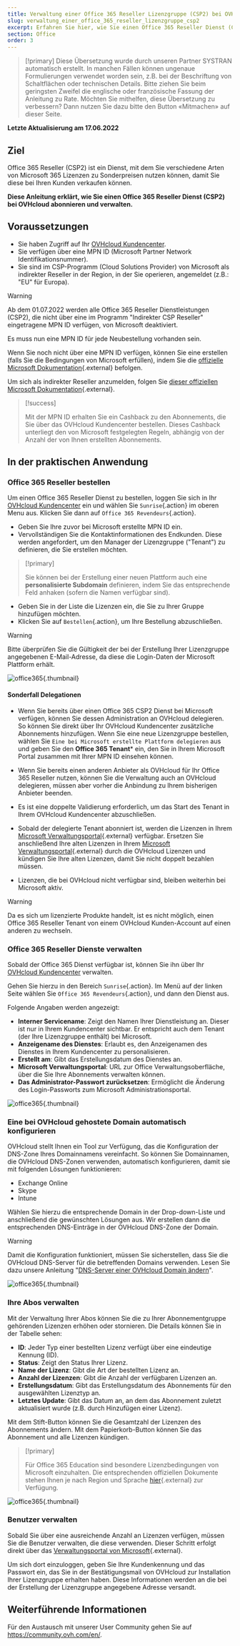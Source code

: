 ```yaml
---
title: Verwaltung einer Office 365 Reseller Lizenzgruppe (CSP2) bei OVHcloud
slug: verwaltung_einer_office_365_reseller_lizenzgruppe_csp2
excerpt: Erfahren Sie hier, wie Sie einen Office 365 Reseller Dienst (CSP2) bei OVHcloud abonnieren und verwalten
section: Office
order: 3
---
```


> [!primary]
> Diese Übersetzung wurde durch unseren Partner SYSTRAN automatisch erstellt. In manchen Fällen können ungenaue Formulierungen verwendet worden sein, z.B. bei der Beschriftung von Schaltflächen oder technischen Details. Bitte ziehen Sie beim geringsten Zweifel die englische oder französische Fassung der Anleitung zu Rate. Möchten Sie mithelfen, diese Übersetzung zu verbessern? Dann nutzen Sie dazu bitte den Button «Mitmachen» auf dieser Seite.
>

**Letzte Aktualisierung am 17.06.2022**

## Ziel

Office 365 Reseller (CSP2) ist ein Dienst, mit dem Sie verschiedene Arten von Microsoft 365 Lizenzen zu Sonderpreisen nutzen können, damit Sie diese bei Ihren Kunden verkaufen können.

**Diese Anleitung erklärt, wie Sie einen Office 365 Reseller Dienst (CSP2) bei OVHcloud abonnieren und verwalten.**

## Voraussetzungen

- Sie haben Zugriff auf Ihr [OVHcloud Kundencenter](https://www.ovh.com/auth/?action=gotomanager&from=https://www.ovh.de/&ovhSubsidiary=de).
- Sie verfügen über eine MPN ID (Microsoft Partner Network Identifikationsnummer).
- Sie sind im CSP-Programm (Cloud Solutions Provider) von Microsoft als indirekter Reseller in der Region, in der Sie operieren, angemeldet (z.B.: "EU" für Europa).

> [!warning]
>
> Ab dem 01.07.2022 werden alle Office 365 Reseller Dienstleistungen (CSP2), die nicht über eine im Programm "Indirekter CSP Reseller" eingetragene MPN ID verfügen, von Microsoft deaktiviert.
>
> Es muss nun eine MPN ID für jede Neubestellung vorhanden sein.
>

Wenn Sie noch nicht über eine MPN ID verfügen, können Sie eine erstellen (falls Sie die Bedingungen von Microsoft erfüllen), indem Sie die [offizielle Microsoft Dokumentation](https://docs.microsoft.com/de-de/partner-center/mpn-create-a-partner-center-account){.external} befolgen.

Um sich als indirekter Reseller anzumelden, folgen Sie [dieser offiziellen Microsoft Dokumentation](https://docs.microsoft.com/de-de/partner-center/enrolling-in-the-csp-program#enroll-as-an-indirect-reseller){.external}.

> [!success]
>
> Mit der MPN ID erhalten Sie ein Cashback zu den Abonnements, die Sie über das OVHcloud Kundencenter bestellen. Dieses Cashback unterliegt den von Microsoft festgelegten Regeln, abhängig von der Anzahl der von Ihnen erstellten Abonnements.
>

## In der praktischen Anwendung

### Office 365 Reseller bestellen

Um einen Office 365 Reseller Dienst zu bestellen, loggen Sie sich in Ihr [OVHcloud Kundencenter](https://www.ovh.com/auth/?action=gotomanager&from=https://www.ovh.de/&ovhSubsidiary=de) ein und wählen Sie `Sunrise`{.action} im oberen Menu aus. Klicken Sie dann auf `Office 365 Revendeurs`{.action}.

- Geben Sie Ihre zuvor bei Microsoft erstellte MPN ID ein.
- Vervollständigen Sie die Kontaktinformationen des Endkunden. Diese werden angefordert, um den Manager der Lizenzgruppe ("Tenant") zu definieren, die Sie erstellen möchten.

> [!primary]
>
> Sie können bei der Erstellung einer neuen Plattform auch eine **personalisierte Subdomain** definieren, indem Sie das entsprechende Feld anhaken (sofern die Namen verfügbar sind).


- Geben Sie in der Liste die Lizenzen ein, die Sie zu Ihrer Gruppe hinzufügen möchten.
- Klicken Sie auf `Bestellen`{.action}, um Ihre Bestellung abzuschließen.

> [!warning]
>
> Bitte überprüfen Sie die Gültigkeit der bei der Erstellung Ihrer Lizenzgruppe angegebenen E-Mail-Adresse, da diese die Login-Daten der Microsoft Plattform erhält.
>

![office365](images/csp2-01.png){.thumbnail}

#### Sonderfall Delegationen

- Wenn Sie bereits über einen Office 365 CSP2 Dienst bei Microsoft verfügen, können Sie dessen Administration an OVHcloud delegieren. So können Sie direkt über Ihr OVHcloud Kundencenter zusätzliche Abonnements hinzufügen. Wenn Sie eine neue Lizenzgruppe bestellen, wählen Sie `Eine bei Microsoft erstellte Plattform delegieren` aus und geben Sie den **Office 365 Tenant*** ein, den Sie in Ihrem Microsoft Portal zusammen mit Ihrer MPN ID einsehen können. 

- Wenn Sie bereits einen anderen Anbieter als OVHcloud für Ihr Office 365 Reseller nutzen, können Sie die Verwaltung auch an OVHcloud delegieren, müssen aber vorher die Anbindung zu Ihrem bisherigen Anbieter beenden.

- Es ist eine doppelte Validierung erforderlich, um das Start des Tenant in Ihrem OVHcloud Kundencenter abzuschließen.

- Sobald der delegierte Tenant abonniert ist, werden die Lizenzen in Ihrem [Microsoft Verwaltungsportal](https://portal.office.com/Admin/Default.aspx){.external} verfügbar. Ersetzen Sie anschließend Ihre alten Lizenzen in Ihrem [Microsoft Verwaltungsportal](https://portal.office.com/Admin/Default.aspx){.external} durch die OVHcloud Lizenzen und kündigen Sie Ihre alten Lizenzen, damit Sie nicht doppelt bezahlen müssen.

- Lizenzen, die bei OVHcloud nicht verfügbar sind, bleiben weiterhin bei Microsoft aktiv.

> [!warning]
> Da es sich um lizenzierte Produkte handelt, ist es nicht möglich, einen Office 365 Reseller Tenant von einem OVHcloud Kunden-Account auf einen anderen zu wechseln.
>

### Office 365 Reseller Dienste verwalten

Sobald der Office 365 Dienst verfügbar ist, können Sie ihn über Ihr [OVHcloud Kundencenter](https://www.ovh.com/auth/?action=gotomanager&from=https://www.ovh.de/&ovhSubsidiary=de) verwalten.

Gehen Sie hierzu in den Bereich `Sunrise`{.action}. Im Menü auf der linken Seite wählen Sie `Office 365 Revendeurs`{.action}, und dann den Dienst aus.

Folgende Angaben werden angezeigt:

- **Interner Servicename**: Zeigt den Namen Ihrer Dienstleistung an. Dieser ist nur in Ihrem Kundencenter sichtbar. Er entspricht auch dem Tenant (der Ihre Lizenzgruppe enthält) bei Microsoft.
- **Anzeigename des Dienstes**: Erlaubt es, den Anzeigenamen des Dienstes in Ihrem Kundencenter zu personalisieren.
- **Erstellt am**: Gibt das Erstellungsdatum des Dienstes an.
- **Microsoft Verwaltungsportal**: URL zur Office Verwaltungsoberfläche, über die Sie Ihre Abonnements verwalten können.
- **Das Administrator-Passwort zurücksetzen**: Ermöglicht die Änderung des Login-Passworts zum Microsoft Administrationsportal.

![office365](images/sunrise_office365_CSP2_services_details.png){.thumbnail}

### Eine bei OVHcloud gehostete Domain automatisch konfigurieren

OVHcloud stellt Ihnen ein Tool zur Verfügung, das die Konfiguration der DNS-Zone Ihres Domainnamens vereinfacht. So können Sie Domainnamen, die OVHcloud DNS-Zonen verwenden, automatisch konfigurieren, damit sie mit folgenden Lösungen funktionieren:

- Exchange Online
- Skype
- Intune

Wählen Sie hierzu die entsprechende Domain in der Drop-down-Liste und anschließend die gewünschten Lösungen aus. Wir erstellen dann die entsprechenden DNS-Einträge in der OVHcloud DNS-Zone der Domain.

> [!warning]
> Damit die Konfiguration funktioniert, müssen Sie sicherstellen, dass Sie die OVHcloud DNS-Server für die betreffenden Domains verwenden. Lesen Sie dazu unsere Anleitung "[DNS-Server einer OVHcloud Domain ändern](https://docs.ovh.com/de/domains/webhosting_allgemeine_informationen_zu_den_dns_servern/)".
>

![office365](images/sunrise_office365_CSP2_automatic_domain_configuration.png){.thumbnail}

### Ihre Abos verwalten

Mit der Verwaltung Ihrer Abos können Sie die zu Ihrer Abonnementgruppe gehörenden Lizenzen erhöhen oder stornieren. Die Details können Sie in der Tabelle sehen:

- **ID**: Jeder Typ einer bestellten Lizenz verfügt über eine eindeutige Kennung (ID).
- **Status**: Zeigt den Status Ihrer Lizenz.
- **Name der Lizenz**: Gibt die Art der bestellten Lizenz an.
- **Anzahl der Lizenzen**: Gibt die Anzahl der verfügbaren Lizenzen an.
- **Erstellungsdatum**: Gibt das Erstellungsdatum des Abonnements für den ausgewählten Lizenztyp an.
- **Letztes Update**: Gibt das Datum an, an dem das Abonnement zuletzt aktualisiert wurde (z.B. durch Hinzufügen einer Lizenz).

Mit dem Stift-Button können Sie die Gesamtzahl der Lizenzen des Abonnements ändern. Mit dem Papierkorb-Button können Sie das Abonnement und alle Lizenzen kündigen.

> [!primary]
>
> Für Office 365 Education sind besondere Lizenzbedingungen von Microsoft einzuhalten. Die entsprechenden offiziellen Dokumente stehen Ihnen je nach Region und Sprache [hier](http://www.microsoftvolumelicensing.com/DocumentSearch.aspx?Mode=2&Keyword=AcademicQualEdUserDef){.external} zur Verfügung.
>

![office365](images/sunrise_office365_CSP2_Subscribers.png){.thumbnail}

### Benutzer verwalten

Sobald Sie über eine ausreichende Anzahl an Lizenzen verfügen, müssen Sie die Benutzer verwalten, die diese verwenden. Dieser Schritt erfolgt direkt über das [Verwaltungsportal von Microsoft](https://portal.office.com/Admin/Default.aspx){.external}.

Um sich dort einzuloggen, geben Sie Ihre Kundenkennung und das Passwort ein, das Sie in der Bestätigungsmail von OVHcloud zur Installation Ihrer Lizenzgruppe erhalten haben. Diese Informationen werden an die bei der Erstellung der Lizenzgruppe angegebene Adresse versandt.

## Weiterführende Informationen

Für den Austausch mit unserer User Community gehen Sie auf <https://community.ovh.com/en/>.
